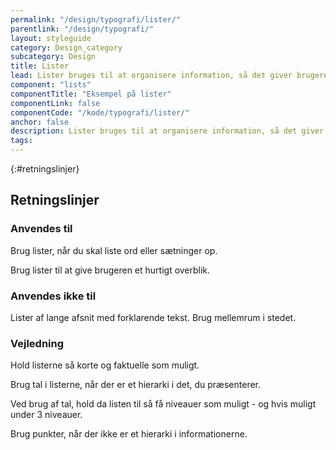 ```yaml
---
permalink: "/design/typografi/lister/"
parentlink: "/design/typografi/"
layout: styleguide
category: Design_category
subcategory: Design
title: Lister
lead: Lister bruges til at organisere information, så det giver brugeren overblik.
component: "lists"
componentTitle: "Eksempel på lister"
componentLink: false
componentCode: "/kode/typografi/lister/"
anchor: false
description: Lister bruges til at organisere information, så det giver brugeren overblik.
tags:
---
```


{:#retningslinjer}
## Retningslinjer

### Anvendes til

Brug lister, når du skal liste ord eller sætninger op.

Brug lister til at give brugeren et hurtigt overblik.

### Anvendes ikke til

Lister af lange afsnit med forklarende tekst. Brug mellemrum i stedet.

### Vejledning

Hold listerne så korte og faktuelle som muligt.

Brug tal i listerne, når der er et hierarki i det, du præsenterer.

Ved brug af tal, hold da listen til så få niveauer som muligt - og hvis muligt under 3 niveauer.

Brug punkter, når der ikke er et hierarki i informationerne.

